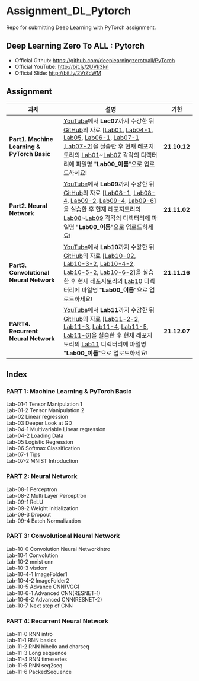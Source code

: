 # Assignment_DL_Pytorch

Repo for submitting Deep Learning with PyTorch assignment.


## Deep Learning Zero To ALL : Pytorch
 - Official Github: https://github.com/deeplearningzerotoall/PyTorch
 - Official YouTube: http://bit.ly/2UVk3kn
 - Official Slide: http://bit.ly/2VrZcWM
 
 ## Assignment
|과제|설명|기한|
|------|---|:---:|
|**Part1. Machine Learning & PyTorch Basic** | [YouTube](https://www.youtube.com/playlist?list=PLQ28Nx3M4JrhkqBVIXg-i5_CVVoS1UzAv)에서 **Lec07**까지 수강한 뒤 [GitHub](https://github.com/CUAI-CAU/DeepLearning_PyTorch)의 자료 [[Lab01](https://github.com/CUAI-CAU/DeepLearning_PyTorch/blob/master/lab-01_tensor_manipulation.ipynb), [Lab04-1](https://github.com/CUAI-CAU/DeepLearning_PyTorch/blob/master/lab-04_1_multivariable_linear_regression.ipynb), [Lab05](https://github.com/CUAI-CAU/DeepLearning_PyTorch/blob/master/lab-05_logistic_classification.ipynb), [Lab06-1](https://github.com/CUAI-CAU/DeepLearning_PyTorch/blob/master/lab-06_1_softmax_classification.ipynb), [Lab07-1](https://github.com/CUAI-CAU/DeepLearning_PyTorch/blob/master/lab-07_1_tips.ipynb) ,[Lab07-2](https://github.com/CUAI-CAU/DeepLearning_PyTorch/blob/master/lab-07_2_mnist_introduction.ipynb)]을 실습한 후 현재 레포지토리의 [Lab01](/Lab01)~[Lab07](/Lab07) 각각의 디렉터리에 파일명 "**Lab00_이름**"으로 업로드하세요! |**21.10.12**|
|**Part2. Neural Network**|[YouTube](https://www.youtube.com/playlist?list=PLQ28Nx3M4JrhkqBVIXg-i5_CVVoS1UzAv)에서 **Lab09**까지 수강한 뒤 [GitHub](https://github.com/CUAI-CAU/DeepLearning_PyTorch)의 자료 [[Lab08-1](https://github.com/deeplearningzerotoall/PyTorch/blob/master/lab-08_1_xor.ipynb), [Lab08-4](https://github.com/deeplearningzerotoall/PyTorch/blob/master/lab-08_4_mnist_back_prop.ipynb), [Lab09-2](https://github.com/deeplearningzerotoall/PyTorch/blob/master/lab-09_2_mnist_nn.ipynb), [Lab09-4](https://github.com/deeplearningzerotoall/PyTorch/blob/master/lab-09_4_mnist_nn_deep.ipynb), [Lab09-6](https://github.com/deeplearningzerotoall/PyTorch/blob/master/lab-09_6_mnist_batchnorm.ipynb)]을 실습한 후 현재 레포지토리의 [Lab08](/Lab08)~[Lab09](/Lab09) 각각의 디렉터리에 파일명 "**Lab00_이름**"으로 업로드하세요! |**21.11.02**|
|**Part3. Convolutional Neural Network**|[YouTube](https://www.youtube.com/playlist?list=PLQ28Nx3M4JrhkqBVIXg-i5_CVVoS1UzAv)에서 **Lab10**까지 수강한 뒤 [GitHub](https://github.com/CUAI-CAU/DeepLearning_PyTorch)의 자료 [[Lab10-02](https://github.com/CUAI-CAU/DeepLearning_PyTorch/blob/master/lab-10_2_mnist_deep_cnn.ipynb), [Lab10-3-2](https://github.com/CUAI-CAU/DeepLearning_PyTorch/blob/master/lab-10_3_2_MNIST-CNN%20with%20Visdom.ipynb), [Lab10-4-2](https://github.com/CUAI-CAU/DeepLearning_PyTorch/blob/master/lab-10_4_2_ImageFolder_2.ipynb), [Lab10-5-2](https://github.com/CUAI-CAU/DeepLearning_PyTorch/blob/master/lab-10_5_2_Aadvance-CNN(VGG_cifar10).ipynb), [Lab10-6-2](https://github.com/CUAI-CAU/DeepLearning_PyTorch/blob/master/lab-10_6_2_Advance-CNN(ResNet_cifar10).ipynb)]을 실습한 후 현재 레포지토리의 [Lab10](/Lab10) 디렉터리에 파일명 "**Lab00_이름**"으로 업로드하세요! |**21.11.16**|
|**PART4. Recurrent Neural Network**| [YouTube](https://www.youtube.com/playlist?list=PLQ28Nx3M4JrhkqBVIXg-i5_CVVoS1UzAv)에서 **Lab11**까지 수강한 뒤 [GitHub](https://github.com/CUAI-CAU/DeepLearning_PyTorch)의 자료 [[Lab11-2-2](https://github.com/CUAI-CAU/DeepLearning_PyTorch/blob/master/lab-11_2_2_hihello.ipynb), [Lab11-3](https://github.com/CUAI-CAU/DeepLearning_PyTorch/blob/master/lab-11_3_longseq.ipynb), [Lab11-4](https://github.com/CUAI-CAU/DeepLearning_PyTorch/blob/master/lab-11_4_timeseries.ipynb), [Lab11-5](https://github.com/CUAI-CAU/DeepLearning_PyTorch/blob/master/lab-11_5_seq2seq.ipynb), [Lab11-6](https://github.com/CUAI-CAU/DeepLearning_PyTorch/blob/master/lab-11_6_PackedSequence.ipynb)]을 실습한 후 현재 레포지토리의 [Lab11](/Lab11) 디렉터리에 파일명 "**Lab00_이름**"으로 업로드하세요! |**21.12.07**|


## Index
### PART 1: Machine Learning & PyTorch Basic
Lab-01-1 Tensor Manipulation 1  
Lab-01-2 Tensor Manipulation 2  
Lab-02 Linear regression  
Lab-03 Deeper Look at GD  
Lab-04-1 Multivariable Linear regression  
Lab-04-2 Loading Data  
Lab-05 Logistic Regression  
Lab-06 Softmax Classification  
Lab-07-1 Tips  
Lab-07-2 MNIST Introduction  

### PART 2: Neural Network
Lab-08-1 Perceptron  
Lab-08-2 Multi Layer Perceptron  
Lab-09-1 ReLU  
Lab-09-2 Weight initialization  
Lab-09-3 Dropout  
Lab-09-4 Batch Normalization  

### PART 3: Convolutional Neural Network
Lab-10-0 Convolution Neural Networkintro  
Lab-10-1 Convolution  
Lab-10-2 mnist cnn  
Lab-10-3 visdom  
Lab-10-4-1 ImageFolder1  
Lab-10-4-2 ImageFolder2  
Lab-10-5 Advance CNN(VGG)  
Lab-10-6-1 Advanced CNN(RESNET-1)  
Lab-10-6-2 Advanced CNN(RESNET-2)  
Lab-10-7 Next step of CNN  
  
### PART 4: Recurrent Neural Network  
Lab-11-0 RNN intro  
Lab-11-1 RNN basics  
Lab-11-2 RNN hihello and charseq  
Lab-11-3 Long sequence  
Lab-11-4 RNN timeseries  
Lab-11-5 RNN seq2seq  
Lab-11-6 PackedSequence  

